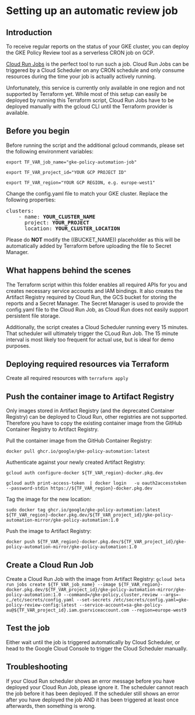 # Setting up an automatic review job

## Introduction
To receive regular reports on the status of your GKE cluster, you can deploy the GKE Policy Review tool as a serverless CRON job on GCP.

[Cloud Run Jobs](https://cloud.google.com/run/docs/triggering/using-scheduler) is the perfect tool to run such a job. Cloud Run Jobs can be triggered by a Cloud Scheduler on any CRON schedule and only consume resources during the time your job is actually actively running.

Unfortunately, this service is currently only available in one region and not supported by Terraform yet. While most of this setup can easily be deployed by running this Terraform script, Cloud Run Jobs have to be deployed manually with the gcloud CLI until the Terraform provider is available.

## Before you begin

Before running the script and the additional gcloud commands, please set the following environment variables:

`export TF_VAR_job_name="gke-policy-automation-job"`

`export TF_VAR_project_id="YOUR GCP PROJECT ID"`

`export TF_VAR_region="YOUR GCP REGION, e.g. europe-west1"`

Change the config.yaml file to match your GKE cluster. Replace the following properties:
<pre>
clusters:
    - name: <b>YOUR_CLUSTER_NAME</b>
      project: <b>YOUR_PROJECT</b>
      location: <b>YOUR_CLUSTER_LOCATION</b>
</pre>

Please do **NOT** modify the ((BUCKET_NAME)) placeholder as this will be automatically added by Terraform before uploading the file to Secret Manager.

## What happens behind the scenes
The Terraform script within this folder enables all required APIs for you and creates necessary service accounts and IAM bindings. It also creates the Artifact Registry required by Cloud Run, the GCS bucket for storing the reports and a Secret Manager. The Secret Manager is used to provide the config.yaml file to the Cloud Run Job, as Cloud Run does not easily support persistent file storage. 

Additionally, the script creates a Cloud Scheduler running every 15 minutes. That scheduler will ultimately trigger the CLoud Run Job. The 15 minute interval is most likely too frequent for actual use, but is ideal for demo purposes.

## Deploying required resources via Terraform

Create all required resources with `terraform apply`

## Push the container image to Artifact Registry

Only images stored in Artifact Registry (and the deprecated Container Registry) can be deployed to Cloud Run, other registries are not supported. Therefore you have to copy the existing container image from the GitHub Container Registry to Artifact Registry.

Pull the container image from the GitHub Container Registry:

`docker pull ghcr.io/google/gke-policy-automation:latest`

Authenticate against your newly created Artifact Registry:

`gcloud auth configure-docker ${TF_VAR_region}-docker.pkg.dev`

`gcloud auth print-access-token  | docker login   -u oauth2accesstoken   --password-stdin https://${TF_VAR_region}-docker.pkg.dev`

Tag the image for the new location: 

`sudo docker tag ghcr.io/google/gke-policy-automation:latest ${TF_VAR_region}-docker.pkg.dev/${TF_VAR_project_id}/gke-policy-automation-mirror/gke-policy-automation:1.0`

Push the image to Artifact Registry:

`docker push ${TF_VAR_region}-docker.pkg.dev/${TF_VAR_project_id}/gke-policy-automation-mirror/gke-policy-automation:1.0`

## Create a Cloud Run Job

Create a Cloud Run Job with the image from Artifact Registry:
`gcloud beta run jobs create ${TF_VAR_job_name} --image ${TF_VAR_region}-docker.pkg.dev/${TF_VAR_project_id}/gke-policy-automation-mirror/gke-policy-automation:1.0 --command=/gke-policy,cluster,review --args=-c,/etc/secrets/config.yaml --set-secrets /etc/secrets/config.yaml=gke-policy-review-config:latest --service-account=sa-gke-policy-au@${TF_VAR_project_id}.iam.gserviceaccount.com --region=europe-west9`

## Test the job
Either wait until the job is triggered automatically by Cloud Scheduler, or head to the Google Cloud Console to trigger the Cloud Scheduler manually. 

## Troubleshooting
If your Cloud Run scheduler shows an error message before you have deployed your Cloud Run Job, please ignore it. The scheduler cannot reach the job before it has been deployed. If the scheduler still shows an error after you have deployed the job AND it has been triggered at least once afterwards, then something is wrong.